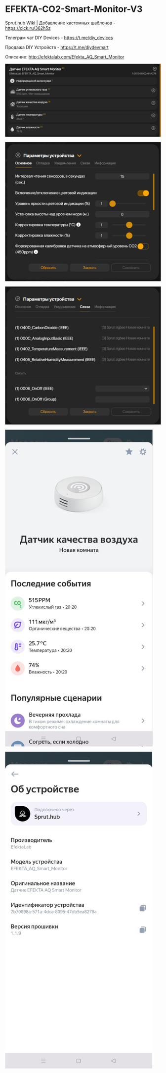 # EFEKTA-CO2-Smart-Monitor-V3

Sprut.hub Wiki | Добавление кастомных шаблонов - https://clck.ru/362h5z

Телеграм чат DIY Devices - https://t.me/diy_devices

Продажа DIY Устройств - https://t.me/diydevmart

Описание: http://efektalab.com/Efekta_AQ_Smart_Monitor

![EFEKTA AQ Smart Monitor](https://raw.githubusercontent.com/smartboxchannel/EFEKTA-AQ-Smart-Monitor/main/Images/001.png) 

![EFEKTA AQ Smart Monitor](https://raw.githubusercontent.com/smartboxchannel/EFEKTA-AQ-Smart-Monitor/main/Images/002.png) 

![EFEKTA AQ Smart Monitor](https://raw.githubusercontent.com/smartboxchannel/EFEKTA-AQ-Smart-Monitor/main/Images/003.png) 

![EFEKTA AQ Smart Monitor](https://raw.githubusercontent.com/smartboxchannel/EFEKTA-AQ-Smart-Monitor/main/Images/photo_2024-08-05_20-35-17.jpg)

![EFEKTA AQ Smart Monitor](https://raw.githubusercontent.com/smartboxchannel/EFEKTA-AQ-Smart-Monitor/main/Images/photo_2024-08-05_20-35-04.jpg) 


